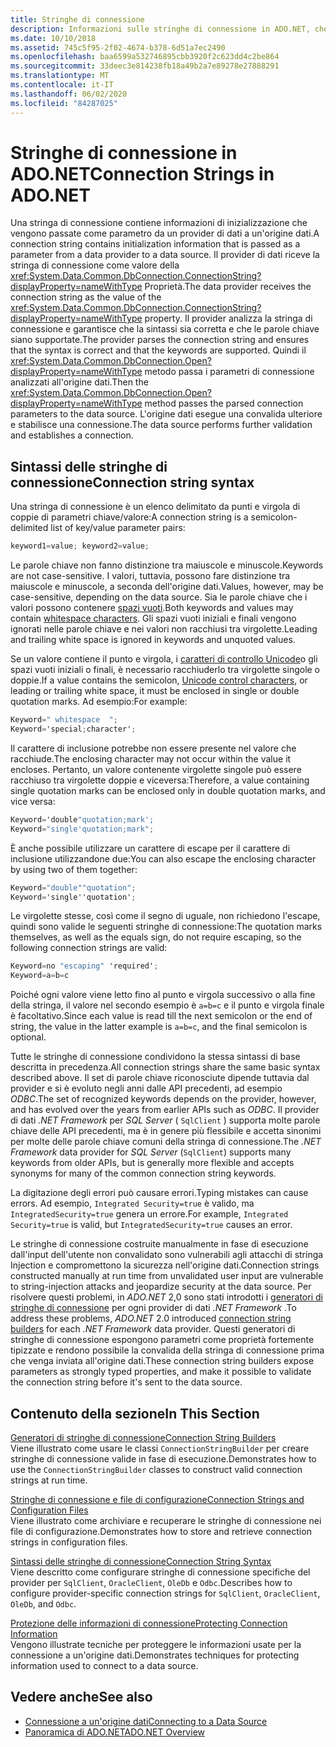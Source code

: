 ```yaml
---
title: Stringhe di connessione
description: Informazioni sulle stringhe di connessione in ADO.NET, che contengono informazioni di inizializzazione passate come parametro da un provider di dati a un'origine dati.
ms.date: 10/10/2018
ms.assetid: 745c5f95-2f02-4674-b378-6d51a7ec2490
ms.openlocfilehash: baa6599a532746895cbb3920f2c623dd4c2be864
ms.sourcegitcommit: 33deec3e814238fb18a49b2a7e89278e27888291
ms.translationtype: MT
ms.contentlocale: it-IT
ms.lasthandoff: 06/02/2020
ms.locfileid: "84287025"
---
```

# <a name="connection-strings-in-adonet"></a><span data-ttu-id="d0c68-103">Stringhe di connessione in ADO.NET</span><span class="sxs-lookup"><span data-stu-id="d0c68-103">Connection Strings in ADO.NET</span></span>

<span data-ttu-id="d0c68-104">Una stringa di connessione contiene informazioni di inizializzazione che vengono passate come parametro da un provider di dati a un'origine dati.</span><span class="sxs-lookup"><span data-stu-id="d0c68-104">A connection string contains initialization information that is passed as a parameter from a data provider to a data source.</span></span> <span data-ttu-id="d0c68-105">Il provider di dati riceve la stringa di connessione come valore della <xref:System.Data.Common.DbConnection.ConnectionString?displayProperty=nameWithType> Proprietà.</span><span class="sxs-lookup"><span data-stu-id="d0c68-105">The data provider receives the connection string as the value of the <xref:System.Data.Common.DbConnection.ConnectionString?displayProperty=nameWithType> property.</span></span> <span data-ttu-id="d0c68-106">Il provider analizza la stringa di connessione e garantisce che la sintassi sia corretta e che le parole chiave siano supportate.</span><span class="sxs-lookup"><span data-stu-id="d0c68-106">The provider parses the connection string and ensures that the syntax is correct and that the keywords are supported.</span></span> <span data-ttu-id="d0c68-107">Quindi il <xref:System.Data.Common.DbConnection.Open?displayProperty=nameWithType> metodo passa i parametri di connessione analizzati all'origine dati.</span><span class="sxs-lookup"><span data-stu-id="d0c68-107">Then the <xref:System.Data.Common.DbConnection.Open?displayProperty=nameWithType> method passes the parsed connection parameters to the data source.</span></span> <span data-ttu-id="d0c68-108">L'origine dati esegue una convalida ulteriore e stabilisce una connessione.</span><span class="sxs-lookup"><span data-stu-id="d0c68-108">The data source performs further validation and establishes a connection.</span></span>

## <a name="connection-string-syntax"></a><span data-ttu-id="d0c68-109">Sintassi delle stringhe di connessione</span><span class="sxs-lookup"><span data-stu-id="d0c68-109">Connection string syntax</span></span>

<span data-ttu-id="d0c68-110">Una stringa di connessione è un elenco delimitato da punti e virgola di coppie di parametri chiave/valore:</span><span class="sxs-lookup"><span data-stu-id="d0c68-110">A connection string is a semicolon-delimited list of key/value parameter pairs:</span></span>

```csharp
keyword1=value; keyword2=value;
```

<span data-ttu-id="d0c68-111">Le parole chiave non fanno distinzione tra maiuscole e minuscole.</span><span class="sxs-lookup"><span data-stu-id="d0c68-111">Keywords are not case-sensitive.</span></span> <span data-ttu-id="d0c68-112">I valori, tuttavia, possono fare distinzione tra maiuscole e minuscole, a seconda dell'origine dati.</span><span class="sxs-lookup"><span data-stu-id="d0c68-112">Values, however, may be case-sensitive, depending on the data source.</span></span> <span data-ttu-id="d0c68-113">Sia le parole chiave che i valori possono contenere [spazi vuoti](https://en.wikipedia.org/wiki/Whitespace_character#Unicode).</span><span class="sxs-lookup"><span data-stu-id="d0c68-113">Both keywords and values may contain [whitespace characters](https://en.wikipedia.org/wiki/Whitespace_character#Unicode).</span></span> <span data-ttu-id="d0c68-114">Gli spazi vuoti iniziali e finali vengono ignorati nelle parole chiave e nei valori non racchiusi tra virgolette.</span><span class="sxs-lookup"><span data-stu-id="d0c68-114">Leading and trailing white space is ignored in keywords and unquoted values.</span></span>

<span data-ttu-id="d0c68-115">Se un valore contiene il punto e virgola, i [caratteri di controllo Unicode](https://en.wikipedia.org/wiki/Unicode_control_characters)o gli spazi vuoti iniziali o finali, è necessario racchiuderlo tra virgolette singole o doppie.</span><span class="sxs-lookup"><span data-stu-id="d0c68-115">If a value contains the semicolon, [Unicode control characters](https://en.wikipedia.org/wiki/Unicode_control_characters), or leading or trailing white space, it must be enclosed in single or double quotation marks.</span></span> <span data-ttu-id="d0c68-116">Ad esempio:</span><span class="sxs-lookup"><span data-stu-id="d0c68-116">For example:</span></span>

```csharp
Keyword=" whitespace  ";
Keyword='special;character';
```

<span data-ttu-id="d0c68-117">Il carattere di inclusione potrebbe non essere presente nel valore che racchiude.</span><span class="sxs-lookup"><span data-stu-id="d0c68-117">The enclosing character may not occur within the value it encloses.</span></span> <span data-ttu-id="d0c68-118">Pertanto, un valore contenente virgolette singole può essere racchiuso tra virgolette doppie e viceversa:</span><span class="sxs-lookup"><span data-stu-id="d0c68-118">Therefore, a value containing single quotation marks can be enclosed only in double quotation marks, and vice versa:</span></span>

```csharp
Keyword='double"quotation;mark';
Keyword="single'quotation;mark";
```

<span data-ttu-id="d0c68-119">È anche possibile utilizzare un carattere di escape per il carattere di inclusione utilizzandone due:</span><span class="sxs-lookup"><span data-stu-id="d0c68-119">You can also escape the enclosing character by using two of them together:</span></span>

```csharp
Keyword="double""quotation";
Keyword='single''quotation';
```

<span data-ttu-id="d0c68-120">Le virgolette stesse, così come il segno di uguale, non richiedono l'escape, quindi sono valide le seguenti stringhe di connessione:</span><span class="sxs-lookup"><span data-stu-id="d0c68-120">The quotation marks themselves, as well as the equals sign, do not require escaping, so the following connection strings are valid:</span></span>

```csharp
Keyword=no "escaping" 'required';
Keyword=a=b=c
```

<span data-ttu-id="d0c68-121">Poiché ogni valore viene letto fino al punto e virgola successivo o alla fine della stringa, il valore nel secondo esempio è `a=b=c` e il punto e virgola finale è facoltativo.</span><span class="sxs-lookup"><span data-stu-id="d0c68-121">Since each value is read till the next semicolon or the end of string, the value in the latter example is `a=b=c`, and the final semicolon is optional.</span></span>

<span data-ttu-id="d0c68-122">Tutte le stringhe di connessione condividono la stessa sintassi di base descritta in precedenza.</span><span class="sxs-lookup"><span data-stu-id="d0c68-122">All connection strings share the same basic syntax described above.</span></span> <span data-ttu-id="d0c68-123">Il set di parole chiave riconosciute dipende tuttavia dal provider e si è evoluto negli anni dalle API precedenti, ad esempio *ODBC*.</span><span class="sxs-lookup"><span data-stu-id="d0c68-123">The set of recognized keywords depends on the provider, however, and has evolved over the years from earlier APIs such as *ODBC*.</span></span> <span data-ttu-id="d0c68-124">Il provider di dati *.NET Framework* per *SQL Server* ( `SqlClient` ) supporta molte parole chiave delle API precedenti, ma è in genere più flessibile e accetta sinonimi per molte delle parole chiave comuni della stringa di connessione.</span><span class="sxs-lookup"><span data-stu-id="d0c68-124">The *.NET Framework* data provider for *SQL Server* (`SqlClient`) supports many keywords from older APIs, but is generally more flexible and accepts synonyms for many of the common connection string keywords.</span></span>

<span data-ttu-id="d0c68-125">La digitazione degli errori può causare errori.</span><span class="sxs-lookup"><span data-stu-id="d0c68-125">Typing mistakes can cause errors.</span></span> <span data-ttu-id="d0c68-126">Ad esempio, `Integrated Security=true` è valido, ma `IntegratedSecurity=true` genera un errore.</span><span class="sxs-lookup"><span data-stu-id="d0c68-126">For example, `Integrated Security=true` is valid, but `IntegratedSecurity=true` causes an error.</span></span>

<span data-ttu-id="d0c68-127">Le stringhe di connessione costruite manualmente in fase di esecuzione dall'input dell'utente non convalidato sono vulnerabili agli attacchi di stringa Injection e compromettono la sicurezza nell'origine dati.</span><span class="sxs-lookup"><span data-stu-id="d0c68-127">Connection strings constructed manually at run time from unvalidated user input are vulnerable to string-injection attacks and jeopardize security at the data source.</span></span> <span data-ttu-id="d0c68-128">Per risolvere questi problemi, in *ADO.NET* 2,0 sono stati introdotti i [generatori di stringhe di connessione](connection-string-builders.md) per ogni provider di dati *.NET Framework* .</span><span class="sxs-lookup"><span data-stu-id="d0c68-128">To address these problems, *ADO.NET* 2.0 introduced [connection string builders](connection-string-builders.md) for each *.NET Framework* data provider.</span></span> <span data-ttu-id="d0c68-129">Questi generatori di stringhe di connessione espongono parametri come proprietà fortemente tipizzate e rendono possibile la convalida della stringa di connessione prima che venga inviata all'origine dati.</span><span class="sxs-lookup"><span data-stu-id="d0c68-129">These connection string builders expose parameters as strongly typed properties, and make it possible to validate the connection string before it's sent to the data source.</span></span>

## <a name="in-this-section"></a><span data-ttu-id="d0c68-130">Contenuto della sezione</span><span class="sxs-lookup"><span data-stu-id="d0c68-130">In This Section</span></span>

<span data-ttu-id="d0c68-131">[Generatori di stringhe di connessione](connection-string-builders.md)</span><span class="sxs-lookup"><span data-stu-id="d0c68-131">[Connection String Builders](connection-string-builders.md)</span></span>\
<span data-ttu-id="d0c68-132">Viene illustrato come usare le classi `ConnectionStringBuilder` per creare stringhe di connessione valide in fase di esecuzione.</span><span class="sxs-lookup"><span data-stu-id="d0c68-132">Demonstrates how to use the `ConnectionStringBuilder` classes to construct valid connection strings at run time.</span></span>

<span data-ttu-id="d0c68-133">[Stringhe di connessione e file di configurazione](connection-strings-and-configuration-files.md)</span><span class="sxs-lookup"><span data-stu-id="d0c68-133">[Connection Strings and Configuration Files](connection-strings-and-configuration-files.md)</span></span>\
<span data-ttu-id="d0c68-134">Viene illustrato come archiviare e recuperare le stringhe di connessione nei file di configurazione.</span><span class="sxs-lookup"><span data-stu-id="d0c68-134">Demonstrates how to store and retrieve connection strings in configuration files.</span></span>

<span data-ttu-id="d0c68-135">[Sintassi delle stringhe di connessione](connection-string-syntax.md)</span><span class="sxs-lookup"><span data-stu-id="d0c68-135">[Connection String Syntax](connection-string-syntax.md)</span></span>\
<span data-ttu-id="d0c68-136">Viene descritto come configurare stringhe di connessione specifiche del provider per `SqlClient`, `OracleClient`, `OleDb` e `Odbc`.</span><span class="sxs-lookup"><span data-stu-id="d0c68-136">Describes how to configure provider-specific connection strings for `SqlClient`, `OracleClient`, `OleDb`, and `Odbc`.</span></span>

<span data-ttu-id="d0c68-137">[Protezione delle informazioni di connessione](protecting-connection-information.md)</span><span class="sxs-lookup"><span data-stu-id="d0c68-137">[Protecting Connection Information](protecting-connection-information.md)</span></span>\
<span data-ttu-id="d0c68-138">Vengono illustrate tecniche per proteggere le informazioni usate per la connessione a un'origine dati.</span><span class="sxs-lookup"><span data-stu-id="d0c68-138">Demonstrates techniques for protecting information used to connect to a data source.</span></span>

## <a name="see-also"></a><span data-ttu-id="d0c68-139">Vedere anche</span><span class="sxs-lookup"><span data-stu-id="d0c68-139">See also</span></span>

- [<span data-ttu-id="d0c68-140">Connessione a un'origine dati</span><span class="sxs-lookup"><span data-stu-id="d0c68-140">Connecting to a Data Source</span></span>](/cpp/data/odbc/connecting-to-a-data-source)
- [<span data-ttu-id="d0c68-141">Panoramica di ADO.NET</span><span class="sxs-lookup"><span data-stu-id="d0c68-141">ADO.NET Overview</span></span>](ado-net-overview.md)

